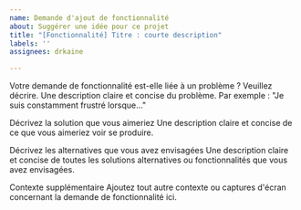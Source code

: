 ```yaml
---
name: Demande d'ajout de fonctionnalité
about: Suggérer une idée pour ce projet
title: "[Fonctionnalité] Titre : courte description"
labels: ''
assignees: drkaine

---
```


Votre demande de fonctionnalité est-elle liée à un problème ? Veuillez décrire.
Une description claire et concise du problème. Par exemple : "Je suis constamment frustré lorsque..."

Décrivez la solution que vous aimeriez
Une description claire et concise de ce que vous aimeriez voir se produire.

Décrivez les alternatives que vous avez envisagées
Une description claire et concise de toutes les solutions alternatives ou fonctionnalités que vous avez envisagées.

Contexte supplémentaire
Ajoutez tout autre contexte ou captures d'écran concernant la demande de fonctionnalité ici.
